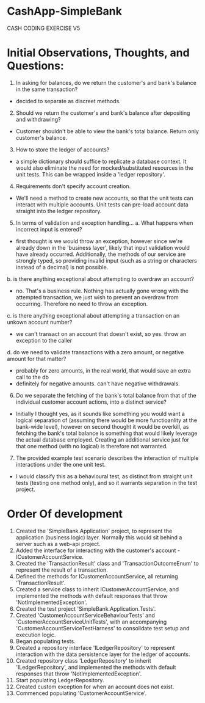 # CashApp-SimpleBank
CASH CODING EXERCISE V5

# Initial Observations, Thoughts, and Questions:
1. In asking for balances, do we return the customer's and bank's balance in the same transaction?
- decided to separate as discreet methods.

2. Should we return the customer's and bank's balance after depositing and withdrawing?
- Customer shouldn't be able to view the bank's total balance. Return only customer's balance.

3. How to store the ledger of accounts?
- a simple dictionary should suffice to replicate a database context. It would also eliminate the need for mocked/substituted resources in the unit tests. This can be wrapped inside a 'ledger repository'.

4. Requirements don't specify account creation.
- We'll need a method to create new accounts, so that the unit tests can interact with multiple accounts. Unit tests can pre-load account data straight into the ledger repository.

5. In terms of validation and exception handling... 
a. What happens when incorrect input is entered?
- first thought is we would throw an exception, however since we're already down in the 'business layer', likely that input validation would have already occurred. Additionally, the methods of our service are strongly typed, so providing invalid input (such as a string or characters instead of a decimal) is not possible.  

b. is there anything exceptional about attempting to overdraw an account?
- no. That's a business rule. Nothing has actually gone wrong with the attempted transaction, we just wish to prevent an overdraw from occurring. Therefore no need to throw an exception.

c. is there anything exceptional about attempting a transaction on an unkown account number?
- we can't transact on an account that doesn't exist, so yes. throw an exception to the caller

d. do we need to validate transactions with a zero amount, or negative amount for that matter?
- probably for zero amounts, in the real world, that would save an extra call to the db
- definitely for negative amounts. can't have negative withdrawals.


6. Do we separate the fetching of the bank's total balance from that of the individual customer account actions, into a distinct service?
- Initially I thought yes, as it sounds like something you would want a logical separation of (assuming there would be more functioanlity at the bank-wide level), however on second thought it would be overkill, as fetching the bank's total balance is something that would likely leverage the actual database employed. Creating an additional service just for that one method (with no logical) is therefore not warranted.

7. The provided example test scenario describes the interaction of multiple interactions under the one unit test. 
- I would classify this as a behavioural test, as distinct from straight unit tests (testing one method only), and so it warrants separation in the test project.


# Order Of development
1. Created the 'SimpleBank.Application' project, to represent the application (business logic) layer. Normally this would sit behind a server such as a web-api project.
2. Added the interface for interacting with the customer's account - ICustomerAccountService.
3. Created the 'TransactionResult' class and 'TransactionOutcomeEnum' to represent the result of a transaction.
4. Defined the methods for ICustomerAccountService, all returning 'TransactionResult'.
5. Created a service class to inherit ICustomerAccountService, and implemented the methods with default responses that throw 'NotImplementedException'.
6. Created the test project 'SimpleBank.Application.Tests'.
7. Created 'CustomerAccountServiceBehaviourTests' and 'CustomerAccountServiceUnitTests', with an accompanying 'CustomerAccountServiceTestHarness' to consolidate test setup and execution logic.
8. Began populating tests.
9. Created a repository interface 'ILedgerRepository' to represent interaction with the data persistence layer for the ledger of accounts.
10. Created repository class 'LedgerRepository' to inherit 'ILedgerRepository', and implemented the methods with default responses that throw 'NotImplementedException'.
11. Start populating LedgerRepository.
12. Created custom exception for when an account does not exist.
13. Commenced populating 'CustomerAccountService'.
